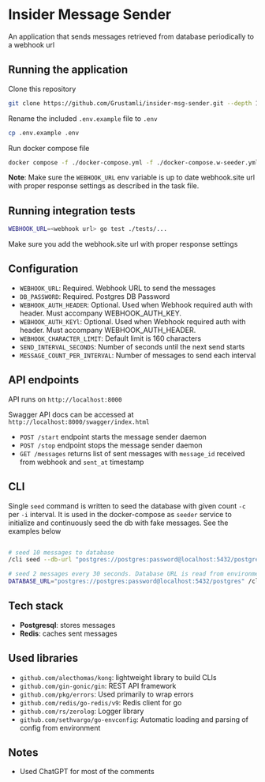 # Insider Message Sender

An application that sends messages retrieved from database periodically to a webhook url

## Running the application

Clone this repository

```bash
git clone https://github.com/Grustamli/insider-msg-sender.git --depth 1 && cd ./insider-msg-sender
```

Rename the included `.env.example` file to `.env`

```bash
cp .env.example .env
```

Run docker compose file

```bash
docker compose -f ./docker-compose.yml -f ./docker-compose.w-seeder.yml up -d
```

**Note**: Make sure the `WEBHOOK_URL` env variable is up to date webhook.site url with proper response settings as
described in the task file.

## Running integration tests

```bash
WEBHOOK_URL=<webhook url> go test ./tests/...
```

Make sure you add the webhook.site url with proper response settings

## Configuration

- `WEBHOOK_URL`: Required. Webhook URL to send the messages
- `DB_PASSWORD`: Required. Postgres DB Password
- `WEBHOOK_AUTH_HEADER`: Optional. Used when Webhook required auth with header. Must accompany WEBHOOK_AUTH_KEY.
- `WEBHOOK_AUTH_KEYl`: Optional. Used when Webhook required auth with header. Must accompany WEBHOOK_AUTH_HEADER.
- `WEBHOOK_CHARACTER_LIMIT`: Default limit is 160 characters
- `SEND_INTERVAL_SECONDS`: Number of seconds until the next send starts
- `MESSAGE_COUNT_PER_INTERVAL`: Number of messages to send each interval

## API endpoints

API runs on `http://localhost:8000`

Swagger API docs can be accessed at `http://localhost:8000/swagger/index.html`

- `POST /start` endpoint starts the message sender daemon
- `POST /stop` endpoint stops the message sender daemon
- `GET /messages` returns list of sent messages with `message_id` received from webhook and `sent_at` timestamp

## CLI

Single `seed` command is written to seed the database with given count `-c` per `-i` interval.
It is used in the docker-compose as `seeder` service to initialize and continuously seed the db with fake messages.
See the examples below

```bash

# seed 10 messages to database
/cli seed --db-url "postgres://postgres:password@localhost:5432/postgres" -c 10 

# seed 2 messages every 30 seconds. Database URL is read from environment variable $DATABASE_URL
DATABASE_URL="postgres://postgres:password@localhost:5432/postgres" /cli seed -c 2 -i 30

```

## Tech stack

- **Postgresql**: stores messages
- **Redis**: caches sent messages

## Used libraries

- `github.com/alecthomas/kong`: lightweight library to build CLIs
- `github.com/gin-gonic/gin`: REST API framework
- `github.com/pkg/errors`: Used primarily to wrap errors
- `github.com/redis/go-redis/v9`: Redis client for go
- `github.com/rs/zerolog`: Logger library
- `github.com/sethvargo/go-envconfig`: Automatic loading and parsing of config from environment

## Notes

- Used ChatGPT for most of the comments
